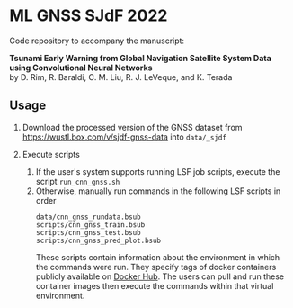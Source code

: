 # ML GNSS SJdF 2022
Code repository to accompany the manuscript:

**Tsunami Early Warning from Global Navigation Satellite System
Data using Convolutional Neural Networks**
<br>
by D. Rim, R. Baraldi, C. M. Liu, R. J. LeVeque, and K. Terada

## Usage

1. Download the processed version of the GNSS dataset from
https://wustl.box.com/v/sjdf-gnss-data into ``data/_sjdf``

2. Execute scripts
   1. If the user's system supports running LSF job scripts, execute the script ``run_cnn_gnss.sh``
   2. Otherwise, manually run commands in the following LSF scripts in order
      ```
      data/cnn_gnss_rundata.bsub
      scripts/cnn_gnss_train.bsub
      scripts/cnn_gnss_test.bsub
      scripts/cnn_gnss_pred_plot.bsub
      ```
      These scripts contain information about the environment in which the commands were run. They specify tags of docker containers publicly available on [Docker Hub](https://hub.docker.com). The users can pull and run these container images then execute the commands within that virtual environment.